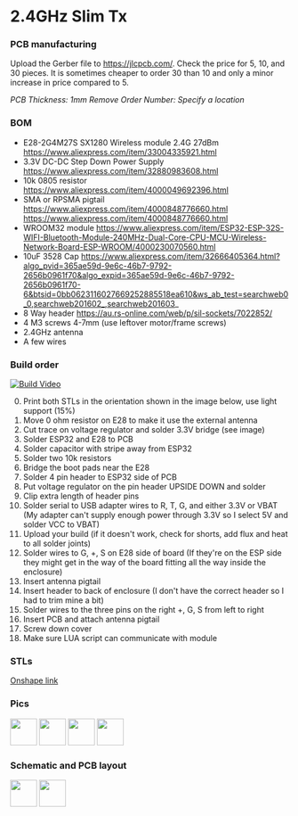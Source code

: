 # 2.4GHz Slim Tx

### PCB manufacturing

Upload the Gerber file to https://jlcpcb.com/.  Check the price for 5, 10, and 30 pieces.  It is sometimes cheaper to order 30 than 10 and only a minor increase in price compared to 5.

*PCB Thickness: 1mm*
*Remove Order Number: Specify a location*

### BOM

- E28-2G4M27S SX1280 Wireless module 2.4G 27dBm https://www.aliexpress.com/item/33004335921.html
- 3.3V DC-DC Step Down Power Supply https://www.aliexpress.com/item/32880983608.html
- 10k 0805 resistor https://www.aliexpress.com/item/4000049692396.html
- SMA or RPSMA pigtail https://www.aliexpress.com/item/4000848776660.html https://www.aliexpress.com/item/4000848776660.html
- WROOM32 module https://www.aliexpress.com/item/ESP32-ESP-32S-WIFI-Bluetooth-Module-240MHz-Dual-Core-CPU-MCU-Wireless-Network-Board-ESP-WROOM/4000230070560.html
- 10uF 3528 Cap https://www.aliexpress.com/item/32666405364.html?algo_pvid=365ae59d-9e6c-46b7-9792-2656b0961f70&algo_expid=365ae59d-9e6c-46b7-9792-2656b0961f70-6&btsid=0bb0623116027669252885518ea610&ws_ab_test=searchweb0_0,searchweb201602_,searchweb201603_
- 8 Way header https://au.rs-online.com/web/p/sil-sockets/7022852/
- 4 M3 screws 4-7mm (use leftover motor/frame screws)
- 2.4GHz antenna
- A few wires

### Build order

[![Build Video](https://github.com/SpencerGraffunder/ExpressLRS/blob/super-slim-pcb/PCB/2400MHz/TX_SX1280_Super_Slim/img/thumbnail.png?raw=true)](https://youtu.be/sNQbWaVPUCc)

0. Print both STLs in the orientation shown in the image below, use light support (15%)
1. Move 0 ohm resistor on E28 to make it use the external antenna
2. Cut trace on voltage regulator and solder 3.3V bridge (see image)
3. Solder ESP32 and E28 to PCB
4. Solder capacitor with stripe away from ESP32
5. Solder two 10k resistors
6. Bridge the boot pads near the E28
7. Solder 4 pin header to ESP32 side of PCB
8. Put voltage regulator on the pin header UPSIDE DOWN and solder
9. Clip extra length of header pins
10. Solder serial to USB adapter wires to R, T, G, and either 3.3V or VBAT (My adapter can't supply enough power through 3.3V so I select 5V and solder VCC to VBAT)
11. Upload your build (if it doesn't work, check for shorts, add flux and heat to all solder joints)
12. Solder wires to G, +, S on E28 side of board (If they're on the ESP side they might get in the way of the board fitting all the way inside the enclosure)
13. Insert antenna pigtail
14. Insert header to back of enclosure (I don't have the correct header so I had to trim mine a bit)
15. Solder wires to the three pins on the right +, G, S from left to right
16. Insert PCB and attach antenna pigtail
17. Screw down cover
18. Make sure LUA script can communicate with module

### STLs

[Onshape link](https://cad.onshape.com/documents/2cffc645d8696d047935ac89/w/6acaaaa832f4b23c1c8ac47e/e/49ad20ba4b7d79ea1d683a18)

### Pics

<img src="https://github.com/SpencerGraffunder/ExpressLRS/blob/super-slim-pcb/PCB/2400MHz/TX_SX1280_Super_Slim/img/printlayout.png?raw=true" width="48">
<img src="https://github.com/SpencerGraffunder/ExpressLRS/blob/super-slim-pcb/PCB/2400MHz/TX_SX1280_Super_Slim/img/antennaswitch.png?raw=true" width="48">
<img src="https://github.com/SpencerGraffunder/ExpressLRS/blob/super-slim-pcb/PCB/2400MHz/TX_SX1280_Super_Slim/img/vreg.png?raw=true" width="48">
<img src="https://github.com/SpencerGraffunder/ExpressLRS/blob/super-slim-pcb/PCB/2400MHz/TX_SX1280_Super_Slim/img/final.png?raw=true" width="48">

### Schematic and PCB layout

<img src="https://github.com/SpencerGraffunder/ExpressLRS/blob/super-slim-pcb/PCB/2400MHz/TX_SX1280_Super_Slim/img/brd.png?raw=true" width="48">
<img src="https://github.com/SpencerGraffunder/ExpressLRS/blob/super-slim-pcb/PCB/2400MHz/TX_SX1280_Super_Slim/img/sch.png?raw=true" width="48">
